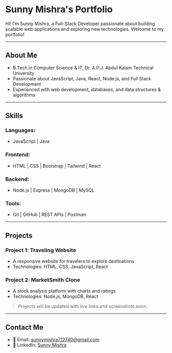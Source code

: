 # Sunny Mishra's Portfolio

Hi! I'm Sunny Mishra, a Full-Stack Developer passionate about building scalable web applications and exploring new technologies. Welcome to my portfolio!

---

## About Me
- B.Tech in Computer Science & IT, Dr. A.P.J. Abdul Kalam Technical University
- Passionate about JavaScript, Java, React, Node.js, and Full Stack Development
- Experienced with web development, databases, and data structures & algorithms

---

## Skills

### Languages:
- JavaScript | Java

### Frontend:
- HTML | CSS | Bootstrap | Tailwind | React

### Backend:
- Node.js | Express | MongoDB | MySQL

### Tools:
- Git | GitHub | REST APIs | Postman

---

## Projects

### Project 1: Traveling Website
- A responsive website for travelers to explore destinations
- Technologies: HTML, CSS, JavaScript, React

### Project 2: MarketSmith Clone
- A stock analysis platform with charts and ratings
- Technologies: Node.js, MongoDB, React

> Projects will be updated with live links and screenshots soon.

---

## Contact Me
- 📧 Email: sunnymishra712740@gmail.com
- 🔗 LinkedIn: [Sunny Mishra](https://www.linkedin.com/in/sunny-mishra-50a247253)
